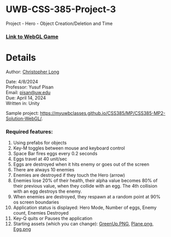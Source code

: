 # UWB-CSS-385-Project-3
Project - Hero - Object Creation/Deletion and Time

### [Link to WebGL Game](https://wristbandshackles.github.io/UWB-CSS-385-Project-3/Builds/)

# Details
Author: [Christopher Long](https://www.linkedin.com/in/christopher--long/)

Date: 4/8/2024<br>
Professor: Yusuf Pisan<br>
Email: pisan@uw.edu<br>
Due: April 14, 2024<br>
Written in: Unity<br>


Sample project: https://myuwbclasses.github.io/CSS385/MP/CSS385-MP2-Solution-WebGL/.

### Required features:
1. Using prefabs for objects
1. Key-M toggles between mouse and keyboard control
1. Space Bar fires eggs every 0.2 seconds
1. Eggs travel at 40 unit/sec
1. Eggs are destroyed when it hits enemy or goes out of the screen
1. There are always 10 enemies
1. Enemies are destroyed if they touch the Hero (arrow)
1. Enemies lose 20% of their health, their alpha value becomes 80% of their previous value, when they collide with an egg. The 4th collision with an egg destroys the enemy. 
1. When enemies are destroyed, they respawn at a random point at 90% os screen boundaries
1. Application status is displayed: Hero Mode, Number of eggs, Enemy count, Enemies Destroyed
1. Key-Q quits or Pauses the application
1. Starting assets (which you can change): [GreenUp.PNG](https://github.com/WristBandShackles/CSS-385-Project-3/assets/103238301/18496a92-f514-4625-90c9-1de1facf3072), [Plane.png](https://github.com/WristBandShackles/CSS-385-Project-3/assets/103238301/36088a29-a1e5-4a67-a6f3-ed4ba5f069f1), [Egg.png](https://github.com/WristBandShackles/CSS-385-Project-3/assets/103238301/40561854-eb2d-43eb-b62c-4ae860181516)

